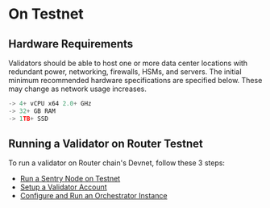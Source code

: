 # On Testnet

## Hardware Requirements
Validators should be able to host one or more data center locations with redundant power, networking, firewalls, HSMs, and servers. The initial minimum recommended hardware specifications are specified below. These may change as network usage increases.

```jsx
-> 4+ vCPU x64 2.0+ GHz
-> 32+ GB RAM
-> 1TB+ SSD
```

## Running a Validator on Router Testnet
To run a validator on Router chain's Devnet, follow these 3 steps:
- [Run a Sentry Node on Testnet](./on-testnet/run-a-sentry-node)
- [Setup a Validator Account](./on-testnet/setup-a-validator-account)
- [Configure and Run an Orchestrator Instance](./on-testnet/configure-and-run-an-orchestrator-instance)
